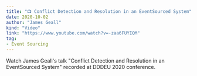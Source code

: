 ```yaml
---
title: "📺 Conflict Detection and Resolution in an EventSourced System"
date: 2020-10-02
author: "James Geall"
kind: "Video"
link: "https://www.youtube.com/watch?v=-zaa6FUYIQM"
tag:
- Event Sourcing
---
```


Watch James Geall's talk "Conflict Detection and Resolution in an EventSourced System" recorded at DDDEU 2020 conference.

<!-- more -->

<YouTube id="-zaa6FUYIQM"></YouTube>
